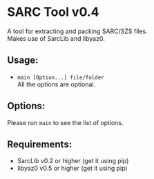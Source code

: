 # SARC Tool v0.4
A tool for extracting and packing SARC/SZS files.  
Makes use of SarcLib and libyaz0.  

## Usage:
 * `main [Option...] file/folder`  
All the options are optional.
 
## Options:
Please run `main` to see the list of options.  

## Requirements:
* SarcLib v0.2 or higher (get it using pip)
* libyaz0 v0.5 or higher (get it using pip)
